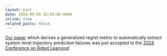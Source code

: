 ```yaml
---
layout: post
date: 2024-09-05 15:59:00-0400
inline: true
related_posts: false
---
```


[Our paper](https://cmu-intentlab.github.io/not-all-errors/) which derives a generalized regret metric to automatically extract system-level trajectory prediction failures was just accepted to the [2024 Conference on Robot Learning](https://www.corl.org/)!
